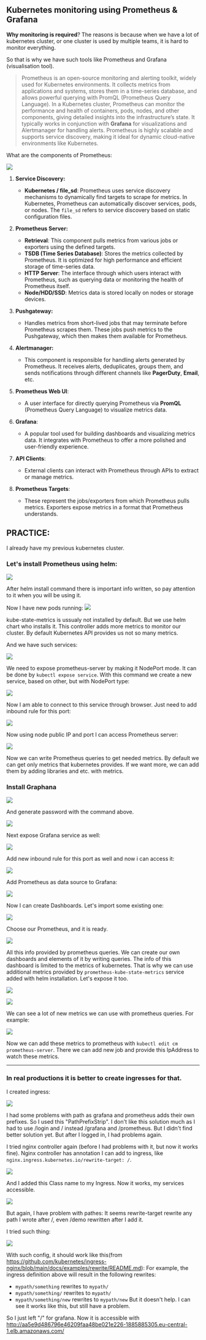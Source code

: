 ## Kubernetes monitoring using Prometheus & Grafana

**Why monitoring is required**? 
The reasons is because when we have a lot of kubernetes cluster, or one cluster is used by multiple teams, it is hard to monitor everything.

So that is why we have such tools like Prometheus and Grafana (visualisation tool).

>Prometheus is an open-source monitoring and alerting toolkit, widely used for Kubernetes environments. It collects metrics from applications and systems, stores them in a time-series database, and allows powerful querying with PromQL (Prometheus Query Language). In a Kubernetes cluster, Prometheus can monitor the performance and health of containers, pods, nodes, and other components, giving detailed insights into the infrastructure’s state. It typically works in conjunction with **Grafana** for visualizations and Alertmanager for handling alerts. Prometheus is highly scalable and supports service discovery, making it ideal for dynamic cloud-native environments like Kubernetes. 

What are the components of Prometheus:

![](https://github.com/Briez-b/DevOpsNotes/blob/main/Attachments/Pasted%20image%2020241008003359.png)

1. **Service Discovery:**
   - **Kubernetes / file_sd**: Prometheus uses service discovery mechanisms to dynamically find targets to scrape for metrics. In Kubernetes, Prometheus can automatically discover services, pods, or nodes. The `file_sd` refers to service discovery based on static configuration files.

2. **Prometheus Server:**
   - **Retrieval**: This component pulls metrics from various jobs or exporters using the defined targets.
   - **TSDB (Time Series Database)**: Stores the metrics collected by Prometheus. It is optimized for high performance and efficient storage of time-series data.
   - **HTTP Server**: The interface through which users interact with Prometheus, such as querying data or monitoring the health of Prometheus itself.
   - **Node/HDD/SSD**: Metrics data is stored locally on nodes or storage devices.

3. **Pushgateway:**
   - Handles metrics from short-lived jobs that may terminate before Prometheus scrapes them. These jobs push metrics to the Pushgateway, which then makes them available for Prometheus.

4. **Alertmanager:**
   - This component is responsible for handling alerts generated by Prometheus. It receives alerts, deduplicates, groups them, and sends notifications through different channels like **PagerDuty**, **Email**, etc.

5. **Prometheus Web UI**:
   - A user interface for directly querying Prometheus via **PromQL** (Prometheus Query Language) to visualize metrics data.

6. **Grafana**:
   - A popular tool used for building dashboards and visualizing metrics data. It integrates with Prometheus to offer a more polished and user-friendly experience.

7. **API Clients**:
   - External clients can interact with Prometheus through APIs to extract or manage metrics.

8. **Prometheus Targets**:
   - These represent the jobs/exporters from which Prometheus pulls metrics. Exporters expose metrics in a format that Prometheus understands.

## PRACTICE:

I already have my previous kubernetes cluster. 
### Let's install Prometheus using helm:

![](https://github.com/Briez-b/DevOpsNotes/blob/main/Attachments/Pasted%20image%2020241008011330.png)

After helm install command there is important info written, so pay attention to it when you will be using it.

Now I have new pods running:
![](https://github.com/Briez-b/DevOpsNotes/blob/main/Attachments/Pasted%20image%2020241008011555.png)

kube-state-metrics is ussualy not installed by default. But we use helm chart who installs it.
This controller adds more metrics to monitor our cluster. By default Kubernetes API provides us not so many metrics.

And we have such services:

![](https://github.com/Briez-b/DevOpsNotes/blob/main/Attachments/Pasted%20image%2020241008012350.png)

We need to expose prometheus-server by making it NodePort mode. It can be done by `kubectl expose service`. With this command we create a new service, based on other, but with NodePort type:

![](https://github.com/Briez-b/DevOpsNotes/blob/main/Attachments/Pasted%20image%2020241008013225.png)

Now I am able to connect to this service through browser. Just need to add inbound rule for this port:

![](https://github.com/Briez-b/DevOpsNotes/blob/main/Attachments/Pasted%20image%2020241008014227.png)

Now using node public IP and port I can access Prometheus server:

![](https://github.com/Briez-b/DevOpsNotes/blob/main/Attachments/Pasted%20image%2020241008014312.png)

Now we can write Prometheus queries to get needed metrics. By default we can get only metrics that kubernetes provides. If we want more, we can add them by adding libraries and etc. with metrics.

### Install Graphana

![](https://github.com/Briez-b/DevOpsNotes/blob/main/Attachments/Pasted%20image%2020241008015112.png)

And generate password with the command above.

![](https://github.com/Briez-b/DevOpsNotes/blob/main/Attachments/Pasted%20image%2020241008015225.png)

Next expose Grafana service as well:

![](https://github.com/Briez-b/DevOpsNotes/blob/main/Attachments/Pasted%20image%2020241008015614.png)

Add new inbound rule for this port as well and now i can access it:

![](https://github.com/Briez-b/DevOpsNotes/blob/main/Attachments/Pasted%20image%2020241008015814.png)

Add Prometheus as data source to Grafana:

![](https://github.com/Briez-b/DevOpsNotes/blob/main/Attachments/Pasted%20image%2020241008042001.png)

Now I can create Dashboards. Let's import some existing one:

![](https://github.com/Briez-b/DevOpsNotes/blob/main/Attachments/Pasted%20image%2020241008042300.png)

Choose our Prometheus, and it is ready.

![](https://github.com/Briez-b/DevOpsNotes/blob/main/Attachments/Pasted%20image%2020241008042411.png)

All this info provided by prometheus queries. We can create our own dashboards and elements of it by writing queries.
The info of this dashboard is limited to the metrics of kubernetes. That is why we can use additional metrics provided by `prometheus-kube-state-metrics` service added with helm installation. Let's expose it too.

![](https://github.com/Briez-b/DevOpsNotes/blob/main/Attachments/Pasted%20image%2020241008043658.png)

![](https://github.com/Briez-b/DevOpsNotes/blob/main/Attachments/Pasted%20image%2020241008043722.png)

We can see a lot of new metrics we can use with prometheus queries. For example: 

![](https://github.com/Briez-b/DevOpsNotes/blob/main/Attachments/Pasted%20image%2020241008044142.png)

Now we can add these metrics to prometheus with `kubectl edit cm prometheus-server`. There we can add new job and provide this IpAddress  to watch these metrics. 






---

### In real productions it is better to create ingresses for that.
I created ingress: 

![](https://github.com/Briez-b/DevOpsNotes/blob/main/Attachments/Pasted%20image%2020241008025239.png)

I had some problems with path as grafana and prometheus adds their own prefixes. So I used this "PathPrefixStrip".
I don't like this solution much as I had to use /login and / instead /grafana and /prometheus. But I didn't find better solution yet.
But after I logged in, I had problems again.

I tried nginx controller again (before I had problems with it, but now it works fine). Nginx controller has annotation I can add to ingress,
like `nginx.ingress.kubernetes.io/rewrite-target: /`.

![](https://github.com/Briez-b/DevOpsNotes/blob/main/Attachments/Pasted%20image%2020241008031700.png)

And I added this Class name to my Ingress. Now it works, my services accessible.

![](https://github.com/Briez-b/DevOpsNotes/blob/main/Attachments/Pasted%20image%2020241008031816.png)

But again, I have problem with pathes: It seems rewrite-target rewrite any path I wrote after /, even /demo rewritten after I add it.

I tried such thing: 

![](https://github.com/Briez-b/DevOpsNotes/blob/main/Attachments/Pasted%20image%2020241008040336.png)

With such config, it should work like this(from https://github.com/kubernetes/ingress-nginx/blob/main/docs/examples/rewrite/README.md):
For example, the ingress definition above will result in the following rewrites:

- `mypath/something` rewrites to `mypath/`
- `mypath/something/` rewrites to `mypath/`
- `mypath/something/new` rewrites to `mypath/new`
But it doesn't help. I can see it works like this, but still have a problem.

So I just left "/" for grafana. Now it is accessible with http://aa5e9d486796e46209faa48be021e226-1885885305.eu-central-1.elb.amazonaws.com/
